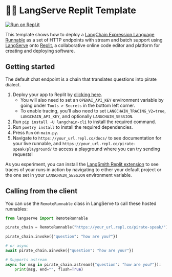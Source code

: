 # 🦜🔗 LangServe Replit Template

[![Run on Repl.it](https://replit.com/badge/github/langchain-ai/langserve-replit-template)](https://replit.com/new/github/langchain-ai/langserve-replit-template)

This template shows how to deploy a [LangChain Expression Language Runnable](https://python.langchain.com/docs/expression_language/) as a set of HTTP endpoints with stream and batch support using [LangServe](https://github.com/langchain-ai/langserve) onto [Replit](https://replit.com), a collaborative online code editor and platform for creating and deploying software.

## Getting started

The default chat endpoint is a chain that translates questions into pirate dialect.

1. Deploy your app to Replit by [clicking here](https://replit.com/new/github/langchain-ai/langserve-replit-template).
    - You will also need to set an `OPENAI_API_KEY` environment variable by going under `Tools > Secrets` in the bottom left corner.
    - To enable tracing, you'll also need to set `LANGCHAIN_TRACING_V2=true`, `LANGCHAIN_API_KEY`, and optionally `LANGCHAIN_SESSION`.
2. Run `pip install -U langchain-cli` to install the required command.
3. Run `poetry install` to install the required dependencies.
4. Press `Run` on `main.py`.
5. Navigate to `https://your_url.repl.co/docs/` to see documentation for your live runnable, and `https://your_url.repl.co/pirate-speak/playground/` to access a playground where you can try sending requests!

As you experiment, you can install the [LangSmith Replit extension](https://replit.com/extension/@langchain/a1d61149-f81e-4df7-9e91-69cfdcbccce3) to see traces of your runs in action by navigating to either your default project or the one set in your `LANGCHAIN_SESSION` environment variable.

## Calling from the client

You can use the `RemoteRunnable` class in LangServe to call these hosted runnables:

```python
from langserve import RemoteRunnable

pirate_chain = RemoteRunnable("https://your_url.repl.co/pirate-speak/")

pirate_chain.invoke({"question": "how are you?"})

# or async
await pirate_chain.ainvoke({"question": "how are you?"})

# Supports astream
async for msg in pirate_chain.astream({"question": "how are you?"}):
    print(msg, end="", flush=True)
```